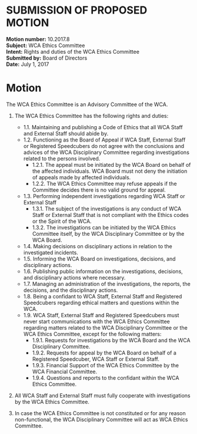 # SUBMISSION OF PROPOSED MOTION

**Motion number:** 10.2017.8  
**Subject:** WCA Ethics Committee  
**Intent:** Rights and duties of the WCA Ethics Committee  
**Submitted by:** Board of Directors  
**Date:** July 1, 2017  

# Motion

The WCA Ethics Committee is an Advisory Committee of the WCA.

1. The WCA Ethics Committee has the following rights and duties:
   - 1.1. Maintaining and publishing a Code of Ethics that all WCA Staff and External Staff should abide by.
   - 1.2. Functioning as the Board of Appeal if WCA Staff, External Staff or Registered Speedcubers do not agree with the conclusions and advices of the WCA Disciplinary Committee regarding investigations related to the persons involved.
      - 1.2.1. The appeal must be initiated by the WCA Board on behalf of the affected individuals. WCA Board must not deny the initiation of appeals made by affected individuals.
      - 1.2.2. The WCA Ethics Committee may refuse appeals if the Committee decides there is no valid ground for appeal.
   - 1.3. Performing independent investigations regarding WCA Staff or External Staff
      - 1.3.1. The subject of the investigations is any conduct of WCA Staff or External Staff that is not compliant with the Ethics codes or the Spirit of the WCA.
      - 1.3.2. The investigations can be initiated by the WCA Ethics Committee itself, by the WCA Disciplinary Committee or by the WCA Board.
   - 1.4. Making decisions on disciplinary actions in relation to the investigated incidents.
   - 1.5. Informing the WCA Board on investigations, decisions, and disciplinary actions.
   - 1.6. Publishing public information on the investigations, decisions, and disciplinary actions where necessary.
   - 1.7. Managing an administration of the investigations, the reports, the decisions, and the disciplinary actions.
   - 1.8. Being a confidant to WCA Staff, External Staff and Registered Speedcubers regarding ethical matters and questions within the WCA.
   - 1.9. WCA Staff, External Staff and Registered Speedcubers must never start communications with the WCA Ethics Committee regarding matters related to the WCA Disciplinary Committee or the WCA Ethics Committee, except for the following matters:
      - 1.9.1. Requests for investigations by the WCA Board and the WCA Disciplinary Committee.
      - 1.9.2. Requests for appeal by the WCA Board on behalf of a Registered Speedcuber, WCA Staff or External Staff.
      - 1.9.3. Financial Support of the WCA Ethics Committee by the WCA Financial Committee.
      - 1.9.4. Questions and reports to the confidant within the WCA Ethics Committee.

2. All WCA Staff and External Staff must fully cooperate with investigations by the WCA Ethics Committee.

3. In case the WCA Ethics Committee is not constituted or for any reason non-functional, the WCA Disciplinary Committee will act as WCA Ethics Committee.
